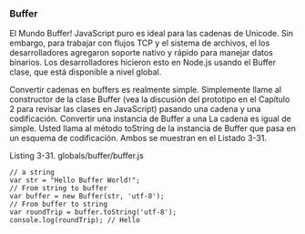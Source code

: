 ### Buffer

El Mundo Buffer! JavaScript puro es ideal para las cadenas de Unicode. Sin embargo, para trabajar con flujos 
TCP y el sistema de archivos, el
los desarrolladores agregaron soporte nativo y rápido para manejar datos binarios. 
Los desarrolladores hicieron esto en Node.js usando el Buffer
clase, que está disponible a nivel global.

Convertir cadenas en buffers es realmente simple. Simplemente llame al constructor de la 
clase Buffer (vea la discusión del prototipo
en el Capítulo 2 para revisar las clases en JavaScript) pasando una cadena y una codificación. 
Convertir una instancia de Buffer a una
La cadena es igual de simple. Usted llama al método toString de la instancia de Buffer que pasa en un esquema 
de codificación. Ambos
se muestran en el Listado 3-31.

Listing 3-31. globals/buffer/buffer.js

```
// a string
var str = "Hello Buffer World!";
// From string to buffer
var buffer = new Buffer(str, 'utf-8');
// From buffer to string
var roundTrip = buffer.toString('utf-8');
console.log(roundTrip); // Hello
```



